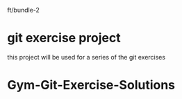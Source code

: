 ft/bundle-2
# git exercise project

this project will be used for a series of the git exercises

# Gym-Git-Exercise-Solutions

